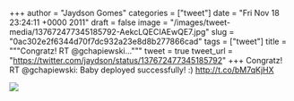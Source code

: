 
+++
author = "Jaydson Gomes"
categories = ["tweet"]
date = "Fri Nov 18 23:24:11 +0000 2011"
draft = false
image = "/images/tweet-media/137672477345185792-AekcLQECIAEwQE7.jpg"
slug = "0ac302e2f6344d70f7dc932a23e8d8b277866cad"
tags = ["tweet"]
title = """Congratz! RT @gchapiewski..."""
tweet = true
tweet_url = "https://twitter.com/jaydson/status/137672477345185792"
+++
Congratz! RT @gchapiewski: Baby deployed successfully! :) http://t.co/bM7qKjHX

![](/images/tweet-media/137672477345185792-AekcLQECIAEwQE7.jpg)